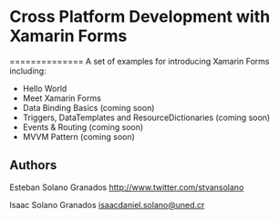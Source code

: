 # Cross Platform Development with Xamarin Forms
==============
A set of examples for introducing Xamarin Forms including:

- Hello World
- Meet Xamarin Forms
- Data Binding Basics (coming soon)
- Triggers, DataTemplates and ResourceDictionaries (coming soon)
- Events & Routing (coming soon)
- MVVM Pattern (coming soon)


Authors
------

Esteban Solano Granados
http://www.twitter.com/stvansolano

Isaac Solano Granados
isaacdaniel.solano@uned.cr
